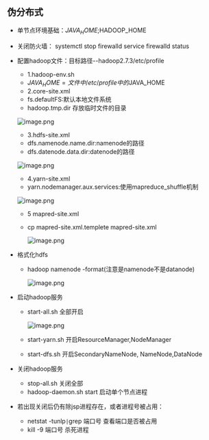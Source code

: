 
## 伪分布式

* 单节点环境基础：$JAVA_HOME;$HADOOP_HOME
* 关闭防火墙：
   systemctl stop firewalld
   service firewalld status
* 配置hadoop文件：目标路径--hadoop2.7.3/etc/profile
  * 1.hadoop-env.sh
   * $JAVA_HOME=文件中/etc/profile中的$JAVA_HOME
  * 2.core-site.xml
   * fs.defaultFS:默认本地文件系统
   * hadoop.tmp.dir 存放临时文件的目录
 
    ![image.png](https://upload-images.jianshu.io/upload_images/14466577-792cdf10fc2c914e.png?imageMogr2/auto-orient/strip%7CimageView2/2/w/1240)
 
  * 3.hdfs-site.xml
   * dfs.namenode.name.dir:namenode的路径
   * dfs.datenode.data.dir:datenode的路径
   
    ![image.png](https://upload-images.jianshu.io/upload_images/14466577-df77b6b7c3dab298.png?imageMogr2/auto-orient/strip%7CimageView2/2/w/1240)
   
  * 4.yarn-site.xml
   * yarn.nodemanager.aux.services:使用mapreduce_shuffle机制
    
    ![image.png](https://upload-images.jianshu.io/upload_images/14466577-d27c1e8e7ac31cfb.png?imageMogr2/auto-orient/strip%7CimageView2/2/w/1240)
    
  * 5 mapred-site.xml
   * cp mapred-site.xml.templete mapred-site.xml
      
     ![image.png](https://upload-images.jianshu.io/upload_images/14466577-eb9caa091384d8fb.png?imageMogr2/auto-orient/strip%7CimageView2/2/w/1240)

* 格式化hdfs
  * hadoop namenode -format(注意是namenode不是datanode)
 
     ![image.png](https://upload-images.jianshu.io/upload_images/14466577-d6826393a6f9de77.png?imageMogr2/auto-orient/strip%7CimageView2/2/w/1240)

* 启动hadoop服务
   * start-all.sh 全部开启
 
     ![image.png](https://upload-images.jianshu.io/upload_images/14466577-85e27514bf2e3193.png?imageMogr2/auto-orient/strip%7CimageView2/2/w/1240)
 
   * start-yarn.sh 开启ResourceManager,NodeManager
   * start-dfs.sh  开启SecondaryNameNode, NameNode,DataNode
* 关闭hadoop服务
   * stop-all.sh 关闭全部
   * hadoop-daemon.sh start 启动单个节点进程

* 若出现关闭后仍有除jsp进程存在，或者进程号被占用：
   * netstat -tunlp`|`grep 端口号 查看端口是否被占用
   * kill -9 端口号 杀死进程
 


 
